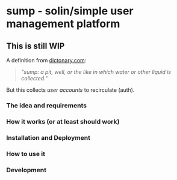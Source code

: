 # sump - solin/simple user management platform
## This is still WIP

A definition from [dictonary.com](https://www.dictionary.com/browse/sump):
> _"sump: a pit, well, or the like in which water or other liquid is collected."_

But this collects *user accounts* to recirculate (auth). 


### The idea and requirements
### How it works (or at least should work)
### Installation and Deployment 
### How to use it
### Development
